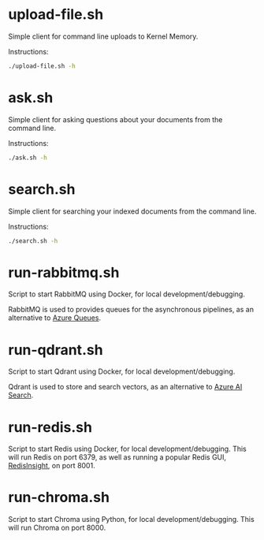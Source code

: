 # upload-file.sh

Simple client for command line uploads to Kernel Memory.

Instructions:

```bash
./upload-file.sh -h
```

# ask.sh

Simple client for asking questions about your documents from the command line.

Instructions:

```bash
./ask.sh -h
```

# search.sh

Simple client for searching your indexed documents from the command line.

Instructions:

```bash
./search.sh -h
```

# run-rabbitmq.sh

Script to start RabbitMQ using Docker, for local development/debugging.

RabbitMQ is used to provides queues for the asynchronous pipelines,
as an alternative to
[Azure Queues](https://learn.microsoft.com/azure/storage/queues/storage-queues-introduction).

# run-qdrant.sh

Script to start Qdrant using Docker, for local development/debugging.

Qdrant is used to store and search vectors, as an alternative to
[Azure AI Search](https://azure.microsoft.com/products/ai-services/ai-search/).

# run-redis.sh

Script to start Redis using Docker, for local development/debugging.
This will run Redis on port 6379, as well as running a popular Redis
GUI, [RedisInsight](https://redis.com/redis-enterprise/redis-insight), on port 8001.

# run-chroma.sh

Script to start Chroma using Python, for local development/debugging.
This will run Chroma on port 8000.